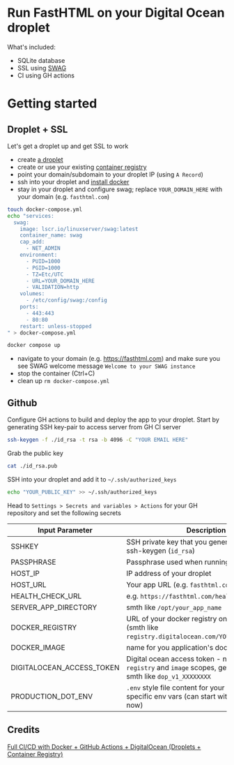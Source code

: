 # Run FastHTML on your Digital Ocean droplet

What's included:

- SQLite database
- SSL using [SWAG](https://github.com/linuxserver/docker-swag)
- CI using GH actions

# Getting started

## Droplet + SSL

Let's get a droplet up and get SSL to work

- create [a droplet](https://cloud.digitalocean.com/droplets?i=102a02)
- create or use your existing [container registry](https://cloud.digitalocean.com/registry)
- point your domain/subdomain to your droplet IP (using `A Record`)
- ssh into your droplet and [install docker](https://docs.docker.com/engine/install/ubuntu/#install-using-the-repository)
- stay in your droplet and configure swag; replace `YOUR_DOMAIN_HERE` with your domain (e.g. `fasthtml.com`)

```bash
touch docker-compose.yml
echo "services:
  swag:
    image: lscr.io/linuxserver/swag:latest
    container_name: swag
    cap_add:
      - NET_ADMIN
    environment:
      - PUID=1000
      - PGID=1000
      - TZ=Etc/UTC
      - URL=YOUR_DOMAIN_HERE
      - VALIDATION=http
    volumes:
      - /etc/config/swag:/config
    ports:
      - 443:443
      - 80:80
    restart: unless-stopped
" > docker-compose.yml

docker compose up
```
- navigate to your domain (e.g. https://fasthtml.com) and make sure you see SWAG welcome message `Welcome to your SWAG instance`
- stop the container (Ctrl+C)
- clean up `rm docker-compose.yml`


## Github 

Configure GH actions to build and deploy the app to your droplet. Start by generating SSH key-pair to access server from GH CI server

```bash
ssh-keygen -f ./id_rsa -t rsa -b 4096 -C "YOUR EMAIL HERE"
```

Grab the public key 

```bash
cat ./id_rsa.pub
```

SSH into your droplet and add it to `~/.ssh/authorized_keys`

```bash
echo "YOUR_PUBLIC_KEY" >> ~/.ssh/authorized_keys
```

Head to `Settings > Secrets and variables > Actions` for your GH repository and set the following secrets


| Input Parameter    | Description            |
|--------------------|------------------------|
| SSHKEY             | SSH private key that you generated above using ssh-keygen (`id_rsa`)        |
| PASSPHRASE         | Passphrase used when running ssh-keygen |
| HOST_IP            | IP address of your droplet |
| HOST_URL           | Your app URL (e.g. `fasthtml.com` )   |
| HEALTH_CHECK_URL   | e.g. `https://fasthtml.com/healthcheck`|
| SERVER_APP_DIRECTORY | smth like `/opt/your_app_name`      |
| DOCKER_REGISTRY     |  URL of your docker registry on Digital ocean (smth like `registry.digitalocean.com/YOUR_REGISTRY_NAME`) |
| DOCKER_IMAGE        | name for you application's docker image |
| DIGITALOCEAN_ACCESS_TOKEN | Digital ocean access token - needs at least `registry` and `image` scopes, get it [here](https://cloud.digitalocean.com/account/api/tokens) looks smth like `dop_v1_XXXXXXXX`|
| PRODUCTION_DOT_ENV | `.env` style file content for your application specific env vars (can start with `FOO=bar` for now) |

## Credits

[Full CI/CD with Docker + GitHub Actions + DigitalOcean (Droplets + Container Registry)](https://faun.pub/full-ci-cd-with-docker-github-actions-digitalocean-droplets-container-registry-db2938db8246)
